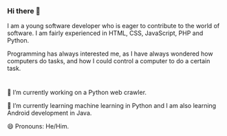 ### Hi there 👋
I am a young software developer who is eager to contribute to the world of software. I am fairly experienced in HTML, CSS, JavaScript, PHP and Python.

Programming has always interested me, as I have always wondered how computers do tasks, and how I could control a computer to do a certain task.


#
<!--

🔭 I’m currently working on the Styled Functional Web Development Language (SFWDL). A draft version of it can be found at:
https://github.com/sasindumaheepala/sasindumaheepala.github.io/tree/main/SFWDL


-->



🔭 I’m currently working on a Python web crawler.

🌱 I’m currently learning machine learning in Python and I am also learning Android development in Java.

😄 Pronouns: He/Him.


<!--
**sasindumaheepala/sasindumaheepala** is a ✨ _special_ ✨ repository because its `README.md` (this file) appears on your GitHub profile.

Here are some ideas to get you started:


- 🔭 I’m currently working on ...
- 🌱 I’m currently learning ...
- 👯 I’m looking to collaborate on ...
- 🤔 I’m looking for help with ...
- 💬 Ask me about ...
- 📫 How to reach me: ...
- 😄 Pronouns: ...
- ⚡ Fun fact: ...

-->
